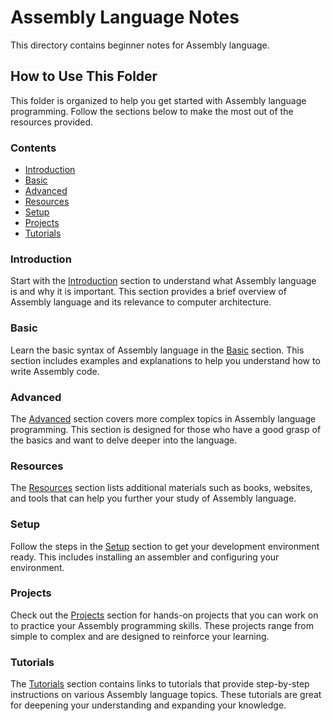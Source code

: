 # Assembly Language Notes

This directory contains beginner notes for Assembly language.

## How to Use This Folder

This folder is organized to help you get started with Assembly language programming. Follow the sections below to make the most out of the resources provided.

### Contents

- [Introduction](Introduction.md)
- [Basic](Basic.md)
- [Advanced](Advanced.md)
- [Resources](Resources.md)
- [Setup](Setup.md)
- [Projects](Projects.md)
- [Tutorials](Tutorials.md)

### Introduction

Start with the [Introduction](#introduction) section to understand what Assembly language is and why it is important. This section provides a brief overview of Assembly language and its relevance to computer architecture.

### Basic

Learn the basic syntax of Assembly language in the [Basic](#basic) section. This section includes examples and explanations to help you understand how to write Assembly code.

### Advanced

The [Advanced](#advanced) section covers more complex topics in Assembly language programming. This section is designed for those who have a good grasp of the basics and want to delve deeper into the language.

### Resources

The [Resources](#resources) section lists additional materials such as books, websites, and tools that can help you further your study of Assembly language.

### Setup

Follow the steps in the [Setup](#setup) section to get your development environment ready. This includes installing an assembler and configuring your environment.

### Projects

Check out the [Projects](#projects) section for hands-on projects that you can work on to practice your Assembly programming skills. These projects range from simple to complex and are designed to reinforce your learning.

### Tutorials

The [Tutorials](#tutorials) section contains links to tutorials that provide step-by-step instructions on various Assembly language topics. These tutorials are great for deepening your understanding and expanding your knowledge.

